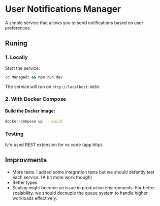 # User Notifications Manager

A simple service that allows you to send notifications based on user preferences.

## Runing
### **1. Locally**
Start the service:
```bash
cd Managadr && npm run dev
```
The service will run on `http://localhost:8080`.

### **2. With Docker Compose**

#### Build the Docker Image:
```bash
docker-compose up  --build
```

### Testing
Iv'e used REST extension for vs code (app.http)

## Improvments
 - More tests. i added some integration tests but we should defently 
test each service. (A bit more work though)
- Better types
- Scaling might become an issue in production environments. For better scalability, we should decouple the queue system to handle higher workloads effectively.